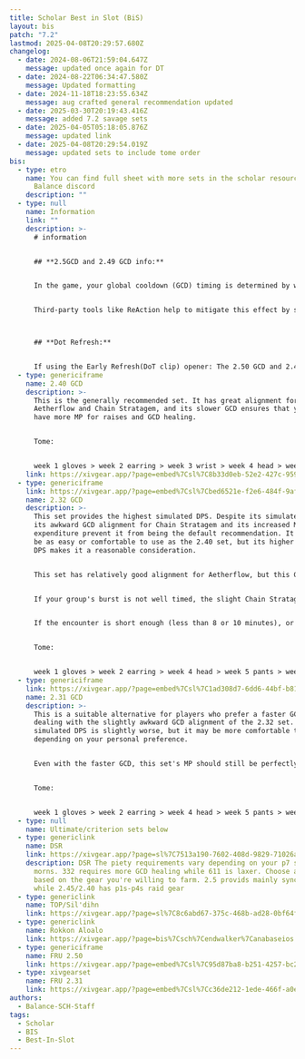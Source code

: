 ```yaml
---
title: Scholar Best in Slot (BiS)
layout: bis
patch: "7.2"
lastmod: 2025-04-08T20:29:57.680Z
changelog:
  - date: 2024-08-06T21:59:04.647Z
    message: updated once again for DT
  - date: 2024-08-22T06:34:47.580Z
    message: Updated formatting
  - date: 2024-11-18T18:23:55.634Z
    message: aug crafted general recommendation updated
  - date: 2025-03-30T20:19:43.416Z
    message: added 7.2 savage sets
  - date: 2025-04-05T05:18:05.876Z
    message: updated link
  - date: 2025-04-08T20:29:54.019Z
    message: updated sets to include tome order
bis:
  - type: etro
    name: You can find full sheet with more sets in the scholar resources on The
      Balance discord
    description: ""
  - type: null
    name: Information
    link: ""
    description: >-
      # information


      ## **2.5GCD and 2.49 GCD info:**


      In the game, your global cooldown (GCD) timing is determined by when the game code aligns with your frame updates. This happens once per frame. If your next action doesn't sync perfectly with these frames, there can be slight delays in your GCD. This is especially noticeable on lower FPS. Fluctuating frame rates can also make your GCD more unpredictable. Over the course of a battle, these delays could mean that a gear set with a supposed 2.5 GCD might actually function more like a 2.505 GCD. Players with higher FPS will suffer the effects of this issue less but will never be able to fully eliminate them.


      Third-party tools like ReAction help to mitigate this effect by syncing your frames with when your GCD is ready. To better understand how this works for your specific character, you can make comparisons using a GCD calculator. By inputting fflogs into the calculator, you can see the actual duration of your GCDs during gameplay. It's advisable to use multiple logs for accuracy and disregard any anomalous data. For a practical tool to calculate GCDs, you can visit https://gcdcalc.fly.dev/



      ## **Dot Refresh:**


      If using the Early Refresh(DoT clip) opener: The 2.50 GCD and 2.49 GCD sets will NOT land Biolysis under Chain Stratagem if you use Biolysis AFTER your 6th Energy Drain in the opener (the breakpoint is 2.47 GCD and requires low ping). To fix this, use Biolysis on the same GCD as your 6th Energy Drain.
  - type: genericiframe
    name: 2.40 GCD
    description: >-
      This is the generally recommended set. It has great alignment for both
      Aetherflow and Chain Stratagem, and its slower GCD ensures that you will
      have more MP for raises and GCD healing.


      Tome:


      week 1 gloves > week 2 earring > week 3 wrist > week 4 head > week 6 pants > week 7 ring
    link: https://xivgear.app/?page=embed%7Csl%7C8b33d0eb-52e2-427c-959b-66fd705e94ed
  - type: genericiframe
    link: https://xivgear.app/?page=embed%7Csl%7Cbed6521e-f2e6-484f-9af5-3e6fd4fddf39
    name: 2.32 GCD
    description: >-
      This set provides the highest simulated DPS. Despite its simulated DPS,
      its awkward GCD alignment for Chain Stratagem and its increased MP
      expenditure prevent it from being the default recommendation. It may not
      be as easy or comfortable to use as the 2.40 set, but its higher simulated
      DPS makes it a reasonable consideration.


      This set has relatively good alignment for Aetherflow, but this GCD causes Chain Stratagem to drift by 0.6-0.7s per use. That amount of drift may or may not matter.


      If your group's burst is not well timed, the slight Chain Stratagem drift is probably irrelevant. Even if your group's burst is coordinated, raid buffs tend to drift a little over the course of an encounter, so the slight Chain Stratagem drift might not actually cause it to be misaligned.


      If the encounter is short enough (less than 8 or 10 minutes), or if your group ever delays raid buffs because of mechanics or downtime, the slight Chain Stratagem drift should not be significant.


      Tome:


      week 1 gloves > week 2 earring > week 4 head > week 5 pants > week 6 ring
  - type: genericiframe
    link: https://xivgear.app/?page=embed%7Csl%7C1ad308d7-6dd6-44bf-b81d-54dba3e85121
    name: 2.31 GCD
    description: >-
      This is a suitable alternative for players who prefer a faster GCD without
      dealing with the slightly awkward GCD alignment of the 2.32 set. Its
      simulated DPS is slightly worse, but it may be more comfortable to use,
      depending on your personal preference.


      Even with the faster GCD, this set's MP should still be perfectly sustainable in a somewhat organized environment where you do not expect to cast multiple raises or do a lot of GCD healing.


      Tome:


      week 1 gloves > week 2 earring > week 4 head > week 5 pants > week 6 ring
  - type: null
    name: Ultimate/criterion sets below
  - type: genericlink
    name: DSR
    link: https://xivgear.app/?page=sl%7C7513a190-7602-408d-9829-71026af81e45
    description: DSR The piety requirements vary depending on your p7 strat for akh
      morns. 332 requires more GCD healing while 611 is laxer. Choose a GCD
      based on the gear you're willing to farm. 2.5 provids mainly sync gear
      while 2.45/2.40 has p1s-p4s raid gear
  - type: genericlink
    name: TOP/Sil'dihn
    link: https://xivgear.app/?page=sl%7C8c6abd67-375c-468b-ad28-0bf64fd7a650
  - type: genericlink
    name: Rokkon Aloalo
    link: https://xivgear.app/?page=bis%7Csch%7Cendwalker%7Canabaseios
  - type: genericiframe
    name: FRU 2.50
    link: https://xivgear.app/?page=embed%7Csl%7C95d87ba8-b251-4257-bc2b-c227abb7d321
  - type: xivgearset
    name: FRU 2.31
    link: https://xivgear.app/?page=embed%7Csl%7Cc36de212-1ede-466f-a0e0-e80d838fbf49
authors:
  - Balance-SCH-Staff
tags:
  - Scholar
  - BIS
  - Best-In-Slot
---
```

